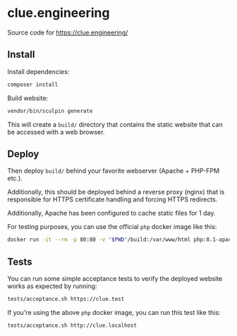 # clue.engineering

Source code for https://clue.engineering/

## Install

Install dependencies:

```bash
composer install
```

Build website:

```bash
vendor/bin/sculpin generate
```

This will create a `build/` directory that contains the static website that can
be accessed with a web browser.

## Deploy

Then deploy `build/` behind your favorite webserver (Apache + PHP-FPM etc.).

Additionally, this should be deployed behind a reverse proxy (nginx) that is
responsible for HTTPS certificate handling and forcing HTTPS redirects.

Additionally, Apache has been configured to cache static files for 1 day.

For testing purposes, you can use the official `php` docker image like this:

```bash
docker run -it --rm -p 80:80 -v "$PWD"/build:/var/www/html php:8.1-apache sh -c "ln -s /etc/apache2/mods-available/rewrite.load /etc/apache2/mods-enabled; apache2-foreground"
```

## Tests

You can run some simple acceptance tests to verify the deployed website works
as expected by running:

```bash
tests/acceptance.sh https://clue.test
```

If you're using the above `php` docker image, you can run this test like this:

```bash
tests/acceptance.sh http://clue.localhost
```
